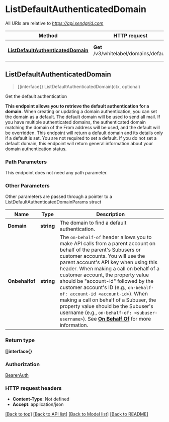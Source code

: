 # ListDefaultAuthenticatedDomain

All URIs are relative to *https://api.sendgrid.com*

Method | HTTP request | Description
------------- | ------------- | -------------
[**ListDefaultAuthenticatedDomain**](ListDefaultAuthenticatedDomain.md#ListDefaultAuthenticatedDomain) | **Get** /v3/whitelabel/domains/default | Get the default authentication



## ListDefaultAuthenticatedDomain

> []interface{} ListDefaultAuthenticatedDomain(ctx, optional)

Get the default authentication

**This endpoint allows you to retrieve the default authentication for a domain.**  When creating or updating a domain authentication, you can set the domain as a default. The default domain will be used to send all mail. If you have multiple authenticated domains, the authenticated domain matching the domain of the From address will be used, and the default will be overridden.  This endpoint will return a default domain and its details only if a default is set. You are not required to set a default. If you do not set a default domain, this endpoint will return general information about your domain authentication status.

### Path Parameters

This endpoint does not need any path parameter.

### Other Parameters

Other parameters are passed through a pointer to a ListDefaultAuthenticatedDomainParams struct


Name | Type | Description
------------- | ------------- | -------------
**Domain** | **string** | The domain to find a default authentication.
**Onbehalfof** | **string** | The `on-behalf-of` header allows you to make API calls from a parent account on behalf of the parent's Subusers or customer accounts. You will use the parent account's API key when using this header. When making a call on behalf of a customer account, the property value should be \"account-id\" followed by the customer account's ID (e.g., `on-behalf-of: account-id <account-id>`). When making a call on behalf of a Subuser, the property value should be the Subuser's username (e.g., `on-behalf-of: <subuser-username>`). See [**On Behalf Of**](https://docs.sendgrid.com/api-reference/how-to-use-the-sendgrid-v3-api/on-behalf-of) for more information.

### Return type

**[]interface{}**

### Authorization

[BearerAuth](../README.md#BearerAuth)

### HTTP request headers

- **Content-Type**: Not defined
- **Accept**: application/json

[[Back to top]](#) [[Back to API list]](../README.md#documentation-for-api-endpoints)
[[Back to Model list]](../README.md#documentation-for-models)
[[Back to README]](../README.md)

